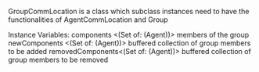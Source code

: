 GroupCommLocation  is a class which subclass instances need to have the functionalities of AgentCommLocation and Group


Instance Variables:
	components			<(Set of: (Agent))>	members of the group
	newComponents	<(Set of: (Agent))>	buffered collection of group members to be added
	removedComponents<(Set of: (Agent))>	buffered collection of group members to be removed

